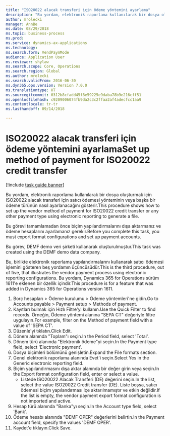 ```yaml
--- 
title: "ISO20022 alacak transferi için ödeme yöntemini ayarlama"
description: "Bu yordam, elektronik raporlama kullanılarak bir dosya oluşturmak için ISO20022 alacak transferi için satıcı ödemesi yönteminin veya başka bir ödeme türünün nasıl ayarlanacağını gösterir."
author: mrolecki
manager: AnnBe
ms.date: 08/29/2018
ms.topic: business-process
ms.prod: 
ms.service: dynamics-ax-applications
ms.technology: 
ms.search.form: VendPaymMode
audience: Application User
ms.reviewer: shylaw
ms.search.scope: Core, Operations
ms.search.region: Global
ms.author: mrolecki
ms.search.validFrom: 2016-06-30
ms.dyn365.ops.version: Version 7.0.0
ms.translationtype: HT
ms.sourcegitcommit: 0312b8cfadd45f8e59225e9daba78b9e216cff51
ms.openlocfilehash: c9209006074fb9da2c3c2ffaa2af4adecfcc1aa9
ms.contentlocale: tr-tr
ms.lasthandoff: 09/14/2018

---
```

# <a name="set-up-method-of-payment-for-iso20022-credit-transfer"></a><span data-ttu-id="7163f-103">ISO20022 alacak transferi için ödeme yöntemini ayarlama</span><span class="sxs-lookup"><span data-stu-id="7163f-103">Set up method of payment for ISO20022 credit transfer</span></span>

[!include [task guide banner](../../includes/task-guide-banner.md)]

<span data-ttu-id="7163f-104">Bu yordam, elektronik raporlama kullanılarak bir dosya oluşturmak için ISO20022 alacak transferi için satıcı ödemesi yönteminin veya başka bir ödeme türünün nasıl ayarlanacağını gösterir.</span><span class="sxs-lookup"><span data-stu-id="7163f-104">This procedure shows how to set up the vendor method of payment for ISO20022 credit transfer or any other payment type using electronic reporting to generate a file.</span></span> 

<span data-ttu-id="7163f-105">Bu görevi tamamlamadan önce biçim yapılandırmalarını dışa aktarmanız ve ödeme hesaplarını ayarlamanız gerekir.</span><span class="sxs-lookup"><span data-stu-id="7163f-105">Before you complete this task, you must export format configurations and set up payment accounts.</span></span>

<span data-ttu-id="7163f-106">Bu görev, DEMF demo veri şirketi kullanarak oluşturulmuştur.</span><span class="sxs-lookup"><span data-stu-id="7163f-106">This task was created using the DEMF demo data company.</span></span>

<span data-ttu-id="7163f-107">Bu, birlikte elektronik raporlama yapılandırmalarını kullanarak satıcı ödemesi işlemini gösteren beş yordamın üçüncüsüdür.</span><span class="sxs-lookup"><span data-stu-id="7163f-107">This is the third procedure, out of five, that illustrates the vendor payment process using electronic reporting configurations.</span></span> <span data-ttu-id="7163f-108">Bu yordam, Dynamics 365 for Operations sürüm 1611'e eklenen bir özellik içindir.</span><span class="sxs-lookup"><span data-stu-id="7163f-108">This procedure is for a feature that was added in Dynamics 365 for Operations version 1611.</span></span>

1. <span data-ttu-id="7163f-109">Borç hesapları > Ödeme kurulumu > Ödeme yöntemleri'ne gidin.</span><span class="sxs-lookup"><span data-stu-id="7163f-109">Go to Accounts payable > Payment setup > Methods of payment.</span></span>
2. <span data-ttu-id="7163f-110">Kayıtları bulmak için Hızlı Filtre'yi kullanın.</span><span class="sxs-lookup"><span data-stu-id="7163f-110">Use the Quick Filter to find records.</span></span> <span data-ttu-id="7163f-111">Örneğin, Ödeme yöntemi alanına "SEPA CT" değeriyle filtre uygulayın.</span><span class="sxs-lookup"><span data-stu-id="7163f-111">For example, filter on the Method of payment field with a value of 'SEPA CT'.</span></span>
3. <span data-ttu-id="7163f-112">Düzenle'yi tıklatın.</span><span class="sxs-lookup"><span data-stu-id="7163f-112">Click Edit.</span></span>
4. <span data-ttu-id="7163f-113">Dönem alanında "Toplam"ı seçin.</span><span class="sxs-lookup"><span data-stu-id="7163f-113">In the Period field, select 'Total'.</span></span>
5. <span data-ttu-id="7163f-114">Dönem türü alanında "Elektronik ödeme"yi seçin.</span><span class="sxs-lookup"><span data-stu-id="7163f-114">In the Payment type field, select 'Electronic payment'.</span></span>
6. <span data-ttu-id="7163f-115">Dosya biçimleri bölümünü genişletin.</span><span class="sxs-lookup"><span data-stu-id="7163f-115">Expand the File formats section.</span></span>
7. <span data-ttu-id="7163f-116">Genel elektronik raporlama alanında Evet'i seçin.</span><span class="sxs-lookup"><span data-stu-id="7163f-116">Select Yes in the Generic electronic reporting field.</span></span>
8. <span data-ttu-id="7163f-117">Biçim yapılandırmasını dışa aktar alanında bir değer girin veya seçin.</span><span class="sxs-lookup"><span data-stu-id="7163f-117">In the Export format configuration field, enter or select a value.</span></span>
    * <span data-ttu-id="7163f-118">Listede ISO20022 Alacak Transferi (DE) değerini seçin.</span><span class="sxs-lookup"><span data-stu-id="7163f-118">In the list, select the value ISO20022 Credit transfer (DE).</span></span> <span data-ttu-id="7163f-119">Liste boşsa, satıcı ödemesi biçim yapılandırması içe aktarılmamıştır ve etkin değildir.</span><span class="sxs-lookup"><span data-stu-id="7163f-119">If the list is empty, the vendor payment export format configuration is not imported and active.</span></span>  
9. <span data-ttu-id="7163f-120">Hesap türü alanında "Banka"yı seçin.</span><span class="sxs-lookup"><span data-stu-id="7163f-120">In the Account type field, select 'Bank'.</span></span>
10. <span data-ttu-id="7163f-121">Ödeme hesabı alanında "DEMF OPER" değerlerini belirtin.</span><span class="sxs-lookup"><span data-stu-id="7163f-121">In the Payment account field, specify the values 'DEMF OPER'.</span></span>
11. <span data-ttu-id="7163f-122">Kaydet'e tıklayın.</span><span class="sxs-lookup"><span data-stu-id="7163f-122">Click Save.</span></span>



